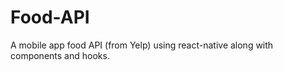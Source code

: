# Food-API

A mobile app food API (from Yelp) using react-native along with components and hooks.  
